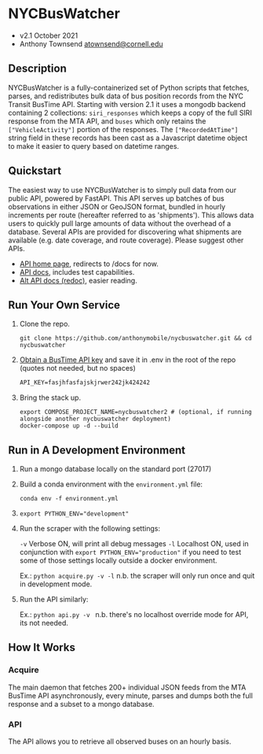 # NYCBusWatcher
- v2.1 October 2021
- Anthony Townsend <atownsend@cornell.edu>


## Description

NYCBusWatcher is a fully-containerized set of Python scripts that fetches, parses, and redistributes bulk data of bus position records from the NYC Transit BusTime API. Starting with version 2.1 it uses a mongodb backend containing 2 collections: ``siri_responses`` which keeps a copy of the full SIRI response from the MTA API, and ```buses``` which only retains the ```["VehicleActivity"]``` portion of the responses. The ```["RecordedAtTime"]``` string field in these records has been cast as a Javascript datetime object to make it easier to query based on datetime ranges.

## Quickstart

The easiest way to use NYCBusWatcher is to simply pull data from our public API, powered by FastAPI. This API serves up batches of bus observations in either JSON or GeoJSON format, bundled in hourly increments per route (hereafter referred to as 'shipments'). This allows data users to quickly pull large amounts of data without the overhead of a database. Several APIs are provided for discovering what shipments are available (e.g. date coverage, and route coverage). Please suggest other APIs.

- [API home page]((https://api.buswatcher.org)), redirects to /docs for now.
- [API docs](https://api.buswatcher.org/docs), includes test capabilities.
- [Alt API docs (redoc)](https://api.buswatcher.org/redoc), easier reading.

## Run Your Own Service


1. Clone the repo.

    `git clone https://github.com/anthonymobile/nycbuswatcher.git
   && cd nycbuswatcher`
    
    
2. [Obtain a BusTime API key](http://bustime.mta.info/wiki/Developers/Index/) and save it in .env in the root of the repo (quotes not needed, but no spaces)

    ```txt
    API_KEY=fasjhfasfajskjrwer242jk424242
    ```

3. Bring the stack up.

    ```
    export COMPOSE_PROJECT_NAME=nycbuswatcher2 # (optional, if running alongside another nycbuswatcher deployment)
    docker-compose up -d --build
    ```

## Run in A Development Environment

1. Run a mongo database locally on the standard port (27017)

2. Build a conda environment with the ```environment.yml``` file:
   
   ```conda env -f environment.yml```
   
2. ```export PYTHON_ENV="development"``` 
   
3. Run the scraper with the following settings:

   ```-v```   Verbose ON, will print all debug messages
   ```-l```   Localhost ON, used in conjunction with ```export PYTHON_ENV="production"``` if you need to test some of those settings locally outside a docker environment.

   Ex.: ```python acquire.py -v -l``` n.b. the scraper will only run once and quit in development mode.

5. Run the API similarly:

   Ex.: ```python api.py -v ``` n.b. there's no localhost override mode for API, its not needed.

## How It Works

### Acquire
The main daemon that fetches 200+ individual JSON feeds from the MTA BusTime API asynchronously, every minute, parses and dumps both the full response and a subset to a mongo database.

### API
The API allows you to retrieve all observed buses on an hourly basis.
